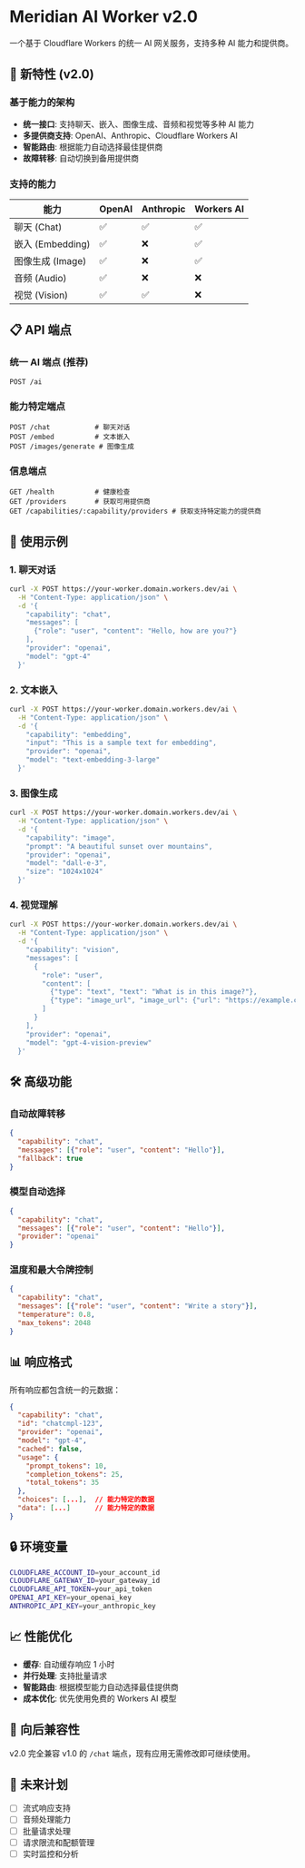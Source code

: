 # Meridian AI Worker v2.0 

一个基于 Cloudflare Workers 的统一 AI 网关服务，支持多种 AI 能力和提供商。

## 🚀 新特性 (v2.0)

### 基于能力的架构
- **统一接口**: 支持聊天、嵌入、图像生成、音频和视觉等多种 AI 能力
- **多提供商支持**: OpenAI、Anthropic、Cloudflare Workers AI
- **智能路由**: 根据能力自动选择最佳提供商
- **故障转移**: 自动切换到备用提供商

### 支持的能力

| 能力 | OpenAI | Anthropic | Workers AI |
|------|--------|-----------|------------|
| 聊天 (Chat) | ✅ | ✅ | ✅ |
| 嵌入 (Embedding) | ✅ | ❌ | ✅ |
| 图像生成 (Image) | ✅ | ❌ | ✅ |
| 音频 (Audio) | ✅ | ❌ | ❌ |
| 视觉 (Vision) | ✅ | ✅ | ❌ |

## 📋 API 端点

### 统一 AI 端点 (推荐)
```
POST /ai
```

### 能力特定端点
```
POST /chat           # 聊天对话
POST /embed          # 文本嵌入
POST /images/generate # 图像生成
```

### 信息端点
```
GET /health          # 健康检查
GET /providers       # 获取可用提供商
GET /capabilities/:capability/providers # 获取支持特定能力的提供商
```

## 🔧 使用示例

### 1. 聊天对话

```bash
curl -X POST https://your-worker.domain.workers.dev/ai \
  -H "Content-Type: application/json" \
  -d '{
    "capability": "chat",
    "messages": [
      {"role": "user", "content": "Hello, how are you?"}
    ],
    "provider": "openai",
    "model": "gpt-4"
  }'
```

### 2. 文本嵌入

```bash
curl -X POST https://your-worker.domain.workers.dev/ai \
  -H "Content-Type: application/json" \
  -d '{
    "capability": "embedding",
    "input": "This is a sample text for embedding",
    "provider": "openai",
    "model": "text-embedding-3-large"
  }'
```

### 3. 图像生成

```bash
curl -X POST https://your-worker.domain.workers.dev/ai \
  -H "Content-Type: application/json" \
  -d '{
    "capability": "image",
    "prompt": "A beautiful sunset over mountains",
    "provider": "openai",
    "model": "dall-e-3",
    "size": "1024x1024"
  }'
```

### 4. 视觉理解

```bash
curl -X POST https://your-worker.domain.workers.dev/ai \
  -H "Content-Type: application/json" \
  -d '{
    "capability": "vision",
    "messages": [
      {
        "role": "user",
        "content": [
          {"type": "text", "text": "What is in this image?"},
          {"type": "image_url", "image_url": {"url": "https://example.com/image.jpg"}}
        ]
      }
    ],
    "provider": "openai",
    "model": "gpt-4-vision-preview"
  }'
```

## 🛠️ 高级功能

### 自动故障转移

```json
{
  "capability": "chat",
  "messages": [{"role": "user", "content": "Hello"}],
  "fallback": true
}
```

### 模型自动选择

```json
{
  "capability": "chat",
  "messages": [{"role": "user", "content": "Hello"}],
  "provider": "openai"
}
```

### 温度和最大令牌控制

```json
{
  "capability": "chat",
  "messages": [{"role": "user", "content": "Write a story"}],
  "temperature": 0.8,
  "max_tokens": 2048
}
```

## 📊 响应格式

所有响应都包含统一的元数据：

```json
{
  "capability": "chat",
  "id": "chatcmpl-123",
  "provider": "openai",
  "model": "gpt-4",
  "cached": false,
  "usage": {
    "prompt_tokens": 10,
    "completion_tokens": 25,
    "total_tokens": 35
  },
  "choices": [...],  // 能力特定的数据
  "data": [...]      // 能力特定的数据
}
```

## 🔒 环境变量

```bash
CLOUDFLARE_ACCOUNT_ID=your_account_id
CLOUDFLARE_GATEWAY_ID=your_gateway_id
CLOUDFLARE_API_TOKEN=your_api_token
OPENAI_API_KEY=your_openai_key
ANTHROPIC_API_KEY=your_anthropic_key
```

## 📈 性能优化

- **缓存**: 自动缓存响应 1 小时
- **并行处理**: 支持批量请求
- **智能路由**: 根据模型能力自动选择最佳提供商
- **成本优化**: 优先使用免费的 Workers AI 模型

## 🔄 向后兼容性

v2.0 完全兼容 v1.0 的 `/chat` 端点，现有应用无需修改即可继续使用。

## 🎯 未来计划

- [ ] 流式响应支持
- [ ] 音频处理能力
- [ ] 批量请求处理
- [ ] 请求限流和配额管理
- [ ] 实时监控和分析
